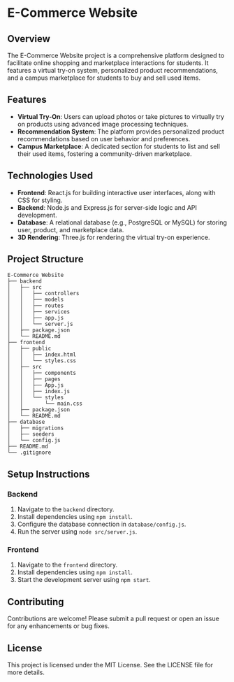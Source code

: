 # E-Commerce Website

## Overview
The E-Commerce Website project is a comprehensive platform designed to facilitate online shopping and marketplace interactions for students. It features a virtual try-on system, personalized product recommendations, and a campus marketplace for students to buy and sell used items.

## Features
- **Virtual Try-On**: Users can upload photos or take pictures to virtually try on products using advanced image processing techniques.
- **Recommendation System**: The platform provides personalized product recommendations based on user behavior and preferences.
- **Campus Marketplace**: A dedicated section for students to list and sell their used items, fostering a community-driven marketplace.

## Technologies Used
- **Frontend**: React.js for building interactive user interfaces, along with CSS for styling.
- **Backend**: Node.js and Express.js for server-side logic and API development.
- **Database**: A relational database (e.g., PostgreSQL or MySQL) for storing user, product, and marketplace data.
- **3D Rendering**: Three.js for rendering the virtual try-on experience.

## Project Structure
```
E-Commerce Website
├── backend
│   ├── src
│   │   ├── controllers
│   │   ├── models
│   │   ├── routes
│   │   ├── services
│   │   ├── app.js
│   │   └── server.js
│   ├── package.json
│   └── README.md
├── frontend
│   ├── public
│   │   ├── index.html
│   │   └── styles.css
│   ├── src
│   │   ├── components
│   │   ├── pages
│   │   ├── App.js
│   │   ├── index.js
│   │   └── styles
│   │       └── main.css
│   ├── package.json
│   └── README.md
├── database
│   ├── migrations
│   ├── seeders
│   └── config.js
├── README.md
└── .gitignore
```

## Setup Instructions

### Backend
1. Navigate to the `backend` directory.
2. Install dependencies using `npm install`.
3. Configure the database connection in `database/config.js`.
4. Run the server using `node src/server.js`.

### Frontend
1. Navigate to the `frontend` directory.
2. Install dependencies using `npm install`.
3. Start the development server using `npm start`.

## Contributing
Contributions are welcome! Please submit a pull request or open an issue for any enhancements or bug fixes.

## License
This project is licensed under the MIT License. See the LICENSE file for more details.